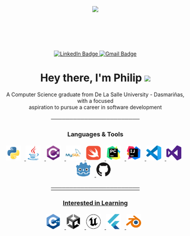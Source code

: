 <div id="header" align="center">
  <img src="https://media.giphy.com/media/v1.Y2lkPTc5MGI3NjExYTEyNzI5ZGFmY2Y4NDQ2ZDNmYWM0OTg5OTJmZTgwZWVjMjUyM2MyYSZlcD12MV9pbnRlcm5hbF9naWZzX2dpZklkJmN0PXM/mQVGgQvPdjYc45XAXo/giphy.gif" width="200" style="padding-bottom:100px;"/>
</div>

<div id="badges" align="center">
  <a href="https://www.linkedin.com/in/philipuriarte/">
    <img src="https://img.shields.io/badge/LinkedIn-blue?style=for-the-badge&logo=linkedin&logoColor=white" alt="LinkedIn Badge"/>
  </a>
  <a href="mailto:philiproninu@gmail.com">
    <img src="https://img.shields.io/badge/Gmail-red?style=for-the-badge&logo=gmail&logoColor=white" alt="Gmail Badge"/>
  </a>
</div>

<h1 align="center">
  Hey there, I'm Philip
  <img src="https://media.giphy.com/media/hvRJCLFzcasrR4ia7z/giphy.gif" width="30px"/>
</h1>

<p align="center"> 
  A Computer Science graduate from De La Salle University - Dasmariñas, with a focused <br>
  aspiration to pursue a career in software development
</p>

<p align='center'>
  ────────────────────────
</p>

<h3 align="center">
  Languages & Tools
  <br><br>
  <a href="https://www.python.org/" target="_blank" rel="noreferrer">
    <img src="https://raw.githubusercontent.com/devicons/devicon/master/icons/python/python-original.svg" alt="python" width="40" height="40" style="padding-right:10px;"/>
  <a href="https://www.java.com/" target="_blank" rel="noreferrer">
    <img src="https://raw.githubusercontent.com/devicons/devicon/master/icons/java/java-original.svg" alt="java" width="40" height="40" style="padding-right:10px;"/>
  <a href="https://docs.microsoft.com/en-us/dotnet/csharp/" target="_blank" rel="noreferrer">
    <img src="https://raw.githubusercontent.com/devicons/devicon/master/icons/csharp/csharp-original.svg", alt="csharp" width="40" height="40" style="padding-right:10px;"/>
  <a href="https://www.mysql.com/" target="_blank" rel="noreferrer">
    <img src="https://raw.githubusercontent.com/devicons/devicon/master/icons/mysql/mysql-original-wordmark.svg" alt="mysql" width="40" height="40" style="padding-right:10px;"/>
  <a href="https://developer.apple.com/swift/" target="_blank" rel="noreferrer">
    <img src="https://raw.githubusercontent.com/devicons/devicon/master/icons/swift/swift-original.svg" alt="swift" width="40" height="40" style="padding-right:10px;"/>
  <a href="https://www.jetbrains.com/pycharm/" target="_blank" rel="noreferrer">
    <img src="https://github.com/devicons/devicon/raw/master/icons/pycharm/pycharm-original.svg" alt="pycharm" width="40" height="40" style="padding-right:10px;"/>
  <a href="https://www.jetbrains.com/idea/" target="_blank" rel="noreferrer">
    <img src="https://github.com/devicons/devicon/raw/master/icons/intellij/intellij-original.svg" alt="intellij" width="40" height="40" style="padding-right:10px;"/>
  <a href="https://code.visualstudio.com/" target="_blank" rel="noreferrer">
    <img src="https://raw.githubusercontent.com/devicons/devicon/master/icons/vscode/vscode-original.svg" alt="vscode" width="40" height="40" style="padding-right:10px;"/>
  <a href="https://visualstudio.microsoft.com/" target="_blank" rel="noreferrer">
    <img src="https://raw.githubusercontent.com/devicons/devicon/master/icons/visualstudio/visualstudio-plain.svg" alt="visualstudio" width="40" height="40" style="padding-right:10px;"/>
  <a href="https://godotengine.org/" target="_blank" rel="noreferrer">
    <img src="https://raw.githubusercontent.com/devicons/devicon/master/icons/godot/godot-original.svg" alt="godot" width="40" height="40" style="padding-right:10px;"/>
  <a href="https://github.com/" target="_blank" rel="noreferrer">
    <img src="https://github.com/devicons/devicon/raw/master/icons/github/github-original.svg" alt="github" width="40" height="40" style="padding-right:10px;"/>
</h3>

<p align='center'>
  ────────────────────────
</p>

<h3 align="center">
  Interested in Learning
  <br><br>
  <a href="https://learn.microsoft.com/en-us/cpp/cpp/?view=msvc-170" target="_blank" rel="noreferrer">
    <img src="https://github.com/devicons/devicon/raw/master/icons/cplusplus/cplusplus-original.svg" alt="c++" width="40" height="40" style="padding-right:10px;"/>
  <a href="https://unity.com/" target="_blank" rel="noreferrer">
    <img src="https://raw.githubusercontent.com/devicons/devicon/master/icons/unity/unity-original.svg" alt="unity" width="40" height="40" style="padding-right:10px;"/>
  <a href="https://www.unrealengine.com/" target="_blank" rel="noreferrer">
    <img src="https://github.com/devicons/devicon/raw/master/icons/unrealengine/unrealengine-original.svg" alt="unreal" width="40" height="40" style="padding-right:10px;"/>
  <a href="https://flutter.dev/" target="_blank" rel="noreferrer">
    <img src="https://raw.githubusercontent.com/devicons/devicon/master/icons/flutter/flutter-original.svg" alt="flutter" width="40" height="40" style="padding-right:10px;"/>
  <a href="https://www.blender.org/" target="_blank" rel="noreferrer">
    <img src="https://raw.githubusercontent.com/devicons/devicon/master/icons/blender/blender-original.svg" alt="blender" width="40" height="40" style="padding-right:10px;"/>
</h3>
